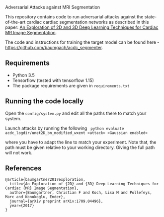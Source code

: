 Adversarial Attacks against MRI Segmentation

This repository contains code to run adversarial attacks against the state-of-the-art cardiac cardiac segmentation networks as described in this paper: [An Exploration of 2D and 3D Deep Learning Techniques for Cardiac MR Image Segmentation](https://arxiv.org/abs/1709.04496). 

The code and instructions for training the target model can be found here - https://github.com/baumgach/acdc_segmenter.

## Requirements 

- Python 3.5 
- Tensorflow (tested with tensorflow 1.15)
- The package requirements are given in `requirements.txt`

## Running the code locally

Open the `config/system.py` and edit all the paths there to match your system.

Launch attacks by running the following
``` python evaluate acdc_logdir/unet2D_bn_modified_wxent <attack> <Gaussian enabled>```

where you have to adapt the line to match your experiment. Note that, the path must be given relative to your
working directory. Giving the full path will not work.

## References

```
@article{baumgartner2017exploration,
  title={An Exploration of {2D} and {3D} Deep Learning Techniques for Cardiac {MR} Image Segmentation},
  author={Baumgartner, Christian F and Koch, Lisa M and Pollefeys, Marc and Konukoglu, Ender},
  journal={arXiv preprint arXiv:1709.04496},
  year={2017}
}
```
